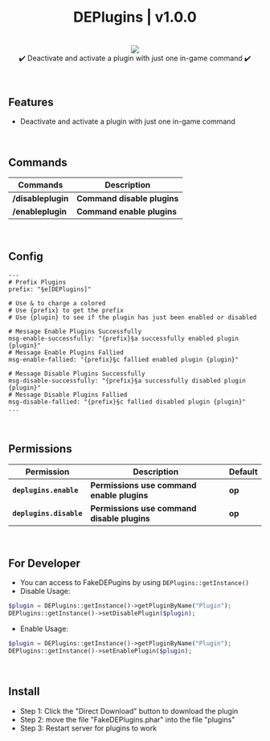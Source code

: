 <div align="center">
<h1>DEPlugins | v1.0.0<h1>
</div>
<p align="center">
<a href="https://poggit.pmmp.io/p/DEPlugins"><img src="https://poggit.pmmp.io/shield.state/DEPlugins"></a>
<br>
✔️ Deactivate and activate a plugin with just one in-game command ✔️
</p>

<br>

## Features
- Deactivate and activate a plugin with just one in-game command

<br>
  
## Commands
| **Commands** | **Description** |
| --- | --- |
| **/disableplugin** | **Command disable plugins** |
| **/enableplugin** | **Command enable plugins** |
  
<br>

## Config
```
---
# Prefix Plugins
prefix: "§e[DEPlugins]"

# Use & to charge a colored
# Use {prefix} to get the prefix
# Use {plugin} to see if the plugin has just been enabled or disabled

# Message Enable Plugins Successfully
msg-enable-successfully: "{prefix}§a successfully enabled plugin {plugin}"
# Message Enable Plugins Fallied
msg-enable-fallied: "{prefix}§c fallied enabled plugin {plugin}"

# Message Disable Plugins Successfully
msg-disable-successfully: "{prefix}§a successfully disabled plugin {plugin}"
# Message Disable Plugins Fallied
msg-disable-fallied: "{prefix}§c fallied disabled plugin {plugin}"
...
```

<br>
  
## Permissions
| **Permission** | **Description** | **Default** |
| --- | --- | --- |
| **`deplugins.enable`** | **Permissions use command enable plugins** | **op** |
| **`deplugins.disable`** | **Permissions use command disable plugins** | **op** |

<br>

## For Developer
- You can access to FakeDEPugins by using `DEPlugins::getInstance()`
- Disable Usage:
```php
$plugin = DEPlugins::getInstance()->getPluginByName("Plugin");
DEPlugins::getInstance()->setDisablePlugin($plugin);
```
- Enable Usage:
```php
$plugin = DEPlugins::getInstance()->getPluginByName("Plugin");
DEPlugins::getInstance()->setEnablePlugin($plugin);
```

<br>

## Install
- Step 1: Click the "Direct Download" button to download the plugin
- Step 2: move the file "FakeDEPlugins.phar" into the file "plugins"
- Step 3: Restart server for plugins to work
